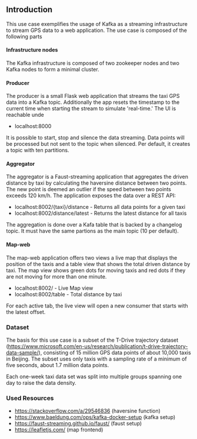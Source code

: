 ## Introduction
This use case exemplifies the usage of Kafka as a streaming infrastructure to stream GPS data to a web application. The 
use case is composed of the following parts

#### Infrastructure nodes
The Kafka infrastructure is composed of two zookeeper nodes and two Kafka nodes to form a minimal cluster. 

#### Producer
The producer is a small Flask web application that streams the taxi GPS data into a Kafka topic. Additionally the app 
resets the timestamp to the current time when starting the stream to simulate 'real-time.' The UI is reachable unde

* localhost:8000

It is possible to start, stop and silence the data streaming. Data points will be processed but not sent to the topic 
when silenced. Per default, it creates a topic with ten partitions.

#### Aggregator
The aggregator is a Faust-streaming application that aggregates the driven distance by taxi by calculating the haversine 
distance between two points. The new point is deemed an outlier if the speed between two points exceeds 120 km/h. The 
application exposes the data over a REST API:

* localhost:8002/{taxi}/distance - Returns all data points for a given taxi
* localhost:8002/distance/latest - Returns the latest distance for all taxis

The aggregation is done over a Kafa table that is backed by a changelog topic. It must have the same partions as the 
main topic (10 per default).

#### Map-web
The map-web application offers two views a live map that displays the position of the taxis and a table view that shows 
the total driven distance by taxi. The map view shows green dots for moving taxis and red dots if they are not moving 
for more than one minute. 

* localhost:8002/ - Live Map view
* localhost:8002/table -  Total distance by taxi

For each active tab, the live view will open a new consumer that starts with the latest offset.

### Dataset
The basis for this use case is a subset of the T-Drive trajectory dataset (https://www.microsoft.com/en-us/research/publication/t-drive-trajectory-data-sample/), 
consisting of 15 million GPS data points of about 10,000 taxis in Beijing. The subset uses only taxis with a sampling 
rate of a minimum of five seconds, about 1.7 million data points.

Each one-week taxi data set was split into multiple groups spanning one day to raise the data density.

### Used Resources

* https://stackoverflow.com/a/29546836 (haversine function)
* https://www.baeldung.com/ops/kafka-docker-setup (kafka setup)
* https://faust-streaming.github.io/faust/ (faust setup)
* https://leafletjs.com/ (map frontend)
